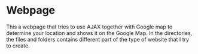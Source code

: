 # Webpage
This a webpage that tries to use AJAX together with Google map to determine your location and shows it on the Google Map. In the directories, the files and folders contains different part of the type of website that I try to create.
